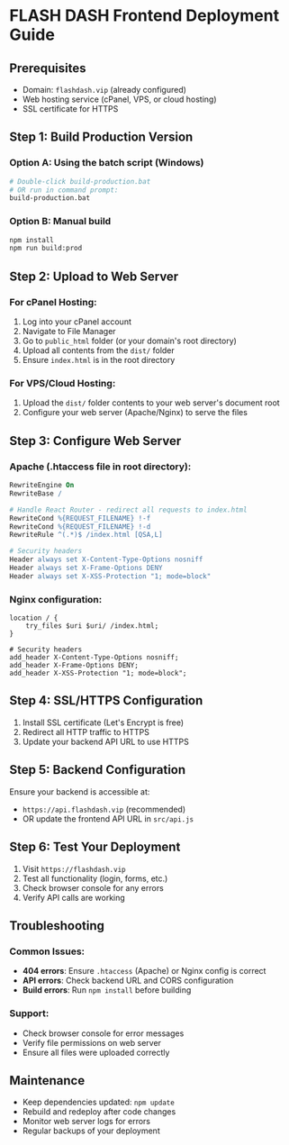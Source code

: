 # FLASH DASH Frontend Deployment Guide

## Prerequisites
- Domain: `flashdash.vip` (already configured)
- Web hosting service (cPanel, VPS, or cloud hosting)
- SSL certificate for HTTPS

## Step 1: Build Production Version

### Option A: Using the batch script (Windows)
```bash
# Double-click build-production.bat
# OR run in command prompt:
build-production.bat
```

### Option B: Manual build
```bash
npm install
npm run build:prod
```

## Step 2: Upload to Web Server

### For cPanel Hosting:
1. Log into your cPanel account
2. Navigate to File Manager
3. Go to `public_html` folder (or your domain's root directory)
4. Upload all contents from the `dist/` folder
5. Ensure `index.html` is in the root directory

### For VPS/Cloud Hosting:
1. Upload the `dist/` folder contents to your web server's document root
2. Configure your web server (Apache/Nginx) to serve the files

## Step 3: Configure Web Server

### Apache (.htaccess file in root directory):
```apache
RewriteEngine On
RewriteBase /

# Handle React Router - redirect all requests to index.html
RewriteCond %{REQUEST_FILENAME} !-f
RewriteCond %{REQUEST_FILENAME} !-d
RewriteRule ^(.*)$ /index.html [QSA,L]

# Security headers
Header always set X-Content-Type-Options nosniff
Header always set X-Frame-Options DENY
Header always set X-XSS-Protection "1; mode=block"
```

### Nginx configuration:
```nginx
location / {
    try_files $uri $uri/ /index.html;
}

# Security headers
add_header X-Content-Type-Options nosniff;
add_header X-Frame-Options DENY;
add_header X-XSS-Protection "1; mode=block";
```

## Step 4: SSL/HTTPS Configuration

1. Install SSL certificate (Let's Encrypt is free)
2. Redirect all HTTP traffic to HTTPS
3. Update your backend API URL to use HTTPS

## Step 5: Backend Configuration

Ensure your backend is accessible at:
- `https://api.flashdash.vip` (recommended)
- OR update the frontend API URL in `src/api.js`

## Step 6: Test Your Deployment

1. Visit `https://flashdash.vip`
2. Test all functionality (login, forms, etc.)
3. Check browser console for any errors
4. Verify API calls are working

## Troubleshooting

### Common Issues:
- **404 errors**: Ensure `.htaccess` (Apache) or Nginx config is correct
- **API errors**: Check backend URL and CORS configuration
- **Build errors**: Run `npm install` before building

### Support:
- Check browser console for error messages
- Verify file permissions on web server
- Ensure all files were uploaded correctly

## Maintenance

- Keep dependencies updated: `npm update`
- Rebuild and redeploy after code changes
- Monitor web server logs for errors
- Regular backups of your deployment
